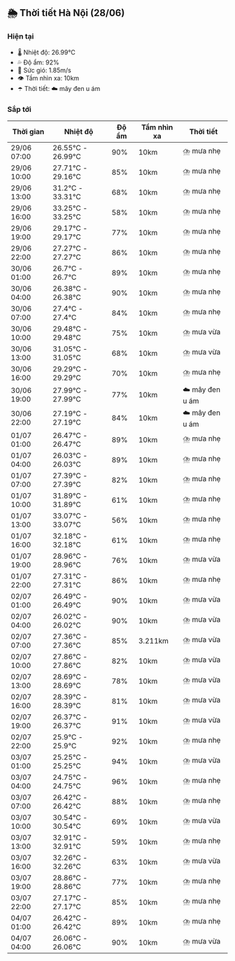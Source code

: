 ## 🌦️ Thời tiết Hà Nội (28/06)

### Hiện tại

- 🌡️ Nhiệt độ: 26.99℃
- 💦 Độ ẩm: 92%
- 💨 Sức gió: 1.85m/s
- 👁️ Tầm nhìn xa: 10km
- ☂️ Thời tiết: ☁️ mây đen u ám

### Sắp tới

| Thời gian | Nhiệt độ | Độ ẩm | Tầm nhìn xa | Thời tiết |
| --- | --- | --- | --- | --- |
| 29/06 07:00 | 26.55℃ - 26.99℃ | 90% | 10km | ⛈️ mưa nhẹ |
| 29/06 10:00 | 27.71℃ - 29.16℃ | 85% | 10km | ⛈️ mưa nhẹ |
| 29/06 13:00 | 31.2℃ - 33.31℃ | 68% | 10km | ⛈️ mưa nhẹ |
| 29/06 16:00 | 33.25℃ - 33.25℃ | 58% | 10km | ⛈️ mưa nhẹ |
| 29/06 19:00 | 29.17℃ - 29.17℃ | 77% | 10km | ⛈️ mưa nhẹ |
| 29/06 22:00 | 27.27℃ - 27.27℃ | 86% | 10km | ⛈️ mưa nhẹ |
| 30/06 01:00 | 26.7℃ - 26.7℃ | 89% | 10km | ⛈️ mưa nhẹ |
| 30/06 04:00 | 26.38℃ - 26.38℃ | 90% | 10km | ⛈️ mưa nhẹ |
| 30/06 07:00 | 27.4℃ - 27.4℃ | 84% | 10km | ⛈️ mưa nhẹ |
| 30/06 10:00 | 29.48℃ - 29.48℃ | 75% | 10km | ⛈️ mưa vừa |
| 30/06 13:00 | 31.05℃ - 31.05℃ | 68% | 10km | ⛈️ mưa vừa |
| 30/06 16:00 | 29.29℃ - 29.29℃ | 70% | 10km | ⛈️ mưa nhẹ |
| 30/06 19:00 | 27.99℃ - 27.99℃ | 77% | 10km | ☁️ mây đen u ám |
| 30/06 22:00 | 27.19℃ - 27.19℃ | 84% | 10km | ☁️ mây đen u ám |
| 01/07 01:00 | 26.47℃ - 26.47℃ | 89% | 10km | ⛈️ mưa nhẹ |
| 01/07 04:00 | 26.03℃ - 26.03℃ | 89% | 10km | ⛈️ mưa nhẹ |
| 01/07 07:00 | 27.39℃ - 27.39℃ | 82% | 10km | ⛈️ mưa nhẹ |
| 01/07 10:00 | 31.89℃ - 31.89℃ | 61% | 10km | ⛈️ mưa nhẹ |
| 01/07 13:00 | 33.07℃ - 33.07℃ | 56% | 10km | ⛈️ mưa nhẹ |
| 01/07 16:00 | 32.18℃ - 32.18℃ | 61% | 10km | ⛈️ mưa nhẹ |
| 01/07 19:00 | 28.96℃ - 28.96℃ | 76% | 10km | ⛈️ mưa vừa |
| 01/07 22:00 | 27.31℃ - 27.31℃ | 86% | 10km | ⛈️ mưa nhẹ |
| 02/07 01:00 | 26.49℃ - 26.49℃ | 90% | 10km | ⛈️ mưa vừa |
| 02/07 04:00 | 26.02℃ - 26.02℃ | 90% | 10km | ⛈️ mưa vừa |
| 02/07 07:00 | 27.36℃ - 27.36℃ | 85% | 3.211km | ⛈️ mưa vừa |
| 02/07 10:00 | 27.86℃ - 27.86℃ | 82% | 10km | ⛈️ mưa vừa |
| 02/07 13:00 | 28.69℃ - 28.69℃ | 78% | 10km | ⛈️ mưa vừa |
| 02/07 16:00 | 28.39℃ - 28.39℃ | 81% | 10km | ⛈️ mưa vừa |
| 02/07 19:00 | 26.37℃ - 26.37℃ | 91% | 10km | ⛈️ mưa vừa |
| 02/07 22:00 | 25.9℃ - 25.9℃ | 92% | 10km | ⛈️ mưa nhẹ |
| 03/07 01:00 | 25.25℃ - 25.25℃ | 94% | 10km | ⛈️ mưa vừa |
| 03/07 04:00 | 24.75℃ - 24.75℃ | 96% | 10km | ⛈️ mưa nhẹ |
| 03/07 07:00 | 26.42℃ - 26.42℃ | 88% | 10km | ⛈️ mưa nhẹ |
| 03/07 10:00 | 30.54℃ - 30.54℃ | 69% | 10km | ⛈️ mưa vừa |
| 03/07 13:00 | 32.91℃ - 32.91℃ | 59% | 10km | ⛈️ mưa nhẹ |
| 03/07 16:00 | 32.26℃ - 32.26℃ | 63% | 10km | ⛈️ mưa vừa |
| 03/07 19:00 | 28.86℃ - 28.86℃ | 77% | 10km | ⛈️ mưa nhẹ |
| 03/07 22:00 | 27.17℃ - 27.17℃ | 85% | 10km | ⛈️ mưa nhẹ |
| 04/07 01:00 | 26.42℃ - 26.42℃ | 89% | 10km | ⛈️ mưa nhẹ |
| 04/07 04:00 | 26.06℃ - 26.06℃ | 90% | 10km | ⛈️ mưa vừa |
